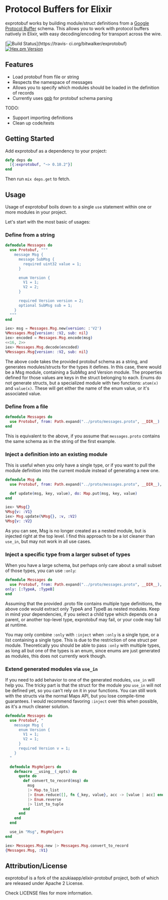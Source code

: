 # Protocol Buffers for Elixir

exprotobuf works by building module/struct definitions from a [Google Protocol Buffer](https://code.google.com/p/protobuf)
schema. This allows you to work with protocol buffers natively in Elixir, with easy decoding/encoding for transport across the
wire.

[![Build Status](https://travis-ci.org/bitwalker/exprotobuf.svg?branch=master)](https://travis-
ci.org/bitwalker/exprotobuf)
[![Hex.pm Version](http://img.shields.io/hexpm/v/exprotobuf.svg?style=flat)](https://hex.pm/packages/exprotobuf)

## Features

* Load protobuf from file or string
* Respects the namespace of messages
* Allows you to specify which modules should be loaded in the definition of records
* Currently uses [gpb](https://github.com/tomas-abrahamsson/gpb) for protobuf schema parsing

TODO:

* Support importing definitions
* Clean up code/tests

## Getting Started

Add exprotobuf as a dependency to your project:

```elixir
defp deps do
  [{:exprotobuf, "~> 0.10.2"}]
end
```

Then run `mix deps.get` to fetch.

## Usage

Usage of exprotobuf boils down to a single `use` statement within one or
more modules in your project.

Let's start with the most basic of usages:

### Define from a string

```elixir
defmodule Messages do
  use Protobuf, """
    message Msg {
      message SubMsg {
        required uint32 value = 1;
      }

      enum Version {
        V1 = 1;
        V2 = 2;
      }

      required Version version = 2;
      optional SubMsg sub = 1;
    }
  """
end
```

```elixir
iex> msg = Messages.Msg.new(version: :'V2')
%Messages.Msg{version: :V2, sub: nil}
iex> encoded = Messages.Msg.encode(msg)
<<16, 2>>
iex> Messages.Msg.decode(encoded)
%Messages.Msg{version: :V2, sub: nil}
```

The above code takes the provided protobuf schema as a string, and
generates modules/structs for the types it defines. In this case, there
would be a Msg module, containing a SubMsg and Version module. The
properties defined for those values are keys in the struct belonging to
each. Enums do not generate structs, but a specialized module with two
functions: `atom(x)` and `value(x)`. These will get either the name of
the enum value, or it's associated value.

### Define from a file

```elixir
defmodule Messages do
  use Protobuf, from: Path.expand("../proto/messages.proto", __DIR__)
end
```

This is equivalent to the above, if you assume that `messages.proto`
contains the same schema as in the string of the first example.

### Inject a definition into an existing module

This is useful when you only have a single type, or if you want to pull
the module definition into the current module instead of generating a
new one.

```elixir
defmodule Msg do
  use Protobuf, from: Path.expand("../proto/messages.proto", __DIR__), inject: true

  def update(msg, key, value), do: Map.put(msg, key, value)
end
```

```elixir
iex> %Msg{}
%Msg{v: :V1}
iex> Msg.update(%Msg{}, :v, :V2)
%Msg{v: :V2}
```

As you can see, Msg is no longer created as a nested module, but is
injected right at the top level. I find this approach to be a lot
cleaner than `use_in`, but may not work in all use cases.

### Inject a specific type from a larger subset of types

When you have a large schema, but perhaps only care about a small subset
of those types, you can use `:only`:

```elixir
defmodule Messages do
  use Protobuf, from: Path.expand("../proto/messages.proto", __DIR__),
only: [:TypeA, :TypeB]
end
```

Assuming that the provided .proto file contains multiple type
definitions, the above code would extract only TypeA and TypeB as nested
modules. Keep in mind your dependencies, if you select a child type
which depends on a parent, or another top-level type, exprotobuf may
fail, or your code may fail at runtime.

You may only combine `:only` with `:inject` when `:only` is a single
type, or a list containing a single type. This is due to the restriction
of one struct per module. Theoretically you should be able to pass `:only`
with multiple types, as long all but one of the types is an enum, since
enums are just generated as modules, this does not currently work
though.

### Extend generated modules via `use_in`

If you need to add behavior to one of the generated modules, `use_in`
will help you. The tricky part is that the struct for the module you
`use_in` will not be defined yet, so you can't rely on it in your
functions. You can still work with the structs via the normal Maps API,
but you lose compile-time guarantees. I would recommend favoring
`:inject` over this when possible, as it's a much cleaner solution.

```elixir
defmodule Messages do
  use Protobuf, "
    message Msg {
      enum Version {
        V1 = 1;
        V2 = 1;
      }
      required Version v = 1;
    }
  "

  defmodule MsgHelpers do
    defmacro __using__(_opts) do
      quote do
        def convert_to_record(msg) do
          msg
          |> Map.to_list
          |> Enum.reduce([], fn {_key, value}, acc -> [value | acc] end)
          |> Enum.reverse
          |> list_to_tuple
        end
      end
    end
  end

  use_in "Msg", MsgHelpers
end
```

```elixir
iex> Messages.Msg.new |> Messages.Msg.convert_to_record
{Messages.Msg, :V1}
```

## Attribution/License

exprotobuf is a fork of the azukiaapp/elixir-protobuf project, both of which are released under Apache 2 License.

Check LICENSE files for more information.
